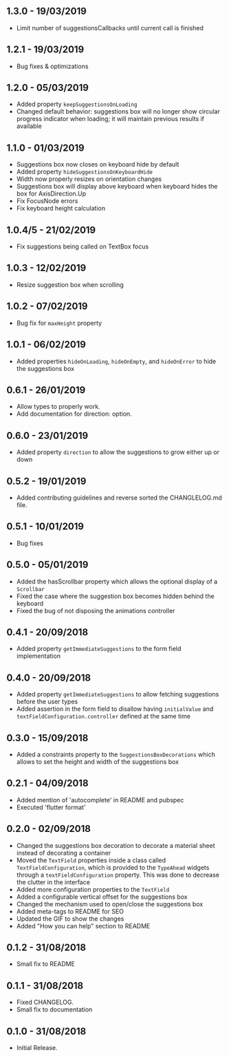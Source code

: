 ## 1.3.0 - 19/03/2019

- Limit number of suggestionsCallbacks until current call is finished

## 1.2.1 - 19/03/2019

- Bug fixes & optimizations

## 1.2.0 - 05/03/2019

- Added property `keepSuggestionsOnLoading`
- Changed default behavior: suggestions box will no longer
show circular progress indicator when loading; it will maintain previous results if available

## 1.1.0 - 01/03/2019

- Suggestions box now closes on keyboard hide by default
- Added property `hideSuggestionsOnKeyboardHide`
- Width now properly resizes on orientation changes
- Suggestions box will display above keyboard when keyboard hides the box for AxisDirection.Up
- Fix FocusNode errors
- Fix keyboard height calculation

## 1.0.4/5 - 21/02/2019

- Fix suggestions being called on TextBox focus

## 1.0.3 - 12/02/2019

- Resize suggestion box when scrolling

## 1.0.2 - 07/02/2019

- Bug fix for `maxHeight` property

## 1.0.1 - 06/02/2019

- Added properties `hideOnLoading`, `hideOnEmpty`, and `hideOnError` to hide the suggestions box

## 0.6.1 - 26/01/2019

- Allow types <T> to properly work.
- Add documentation for direction: option.

## 0.6.0 - 23/01/2019

- Added property `direction` to allow the suggestions to grow either up or down

## 0.5.2 - 19/01/2019

- Added contributing guidelines and reverse sorted the CHANGLELOG.md file.

## 0.5.1 - 10/01/2019

- Bug fixes

## 0.5.0 - 05/01/2019

- Added the hasScrollbar property which allows the optional display of a `Scrollbar`
- Fixed the case where the suggestion box becomes hidden behind the keyboard
- Fixed the bug of not disposing the animations controller

## 0.4.1 - 20/09/2018

- Added property `getImmediateSuggestions` to the form field implementation

## 0.4.0 - 20/09/2018

- Added property `getImmediateSuggestions` to allow fetching
  suggestions before the user types
- Added assertion in the form field to disallow having `initialValue`
  and `textFieldConfiguration.controller` defined at the same time

## 0.3.0 - 15/09/2018

- Added a constraints property to the `SuggestionsBoxDecorations`
  which allows to set the height and width of the suggestions box

## 0.2.1 - 04/09/2018

- Added mention of 'autocomplete' in README and pubspec
- Executed 'flutter format'

## 0.2.0 - 02/09/2018

- Changed the suggestions box decoration
  to decorate a material sheet instead of
  decorating a container
- Moved the `TextField` properties inside a class
  called `TextFieldConfiguration`, which is provided
  to the `TypeAhead` widgets through a
  `textFieldConfiguration` property. This was done to
  decrease the clutter in the interface
- Added more configuration properties to the
  `TextField`
- Added a configurable vertical offset for the
  suggestions box
- Changed the mechanism used to open/close the suggestions box
- Added meta-tags to README for SEO
- Updated the GIF to show the changes
- Added "How you can help" section to README

## 0.1.2 - 31/08/2018

- Small fix to README

## 0.1.1 - 31/08/2018

- Fixed CHANGELOG.
- Small fix to documentation

## 0.1.0 - 31/08/2018

- Initial Release.
